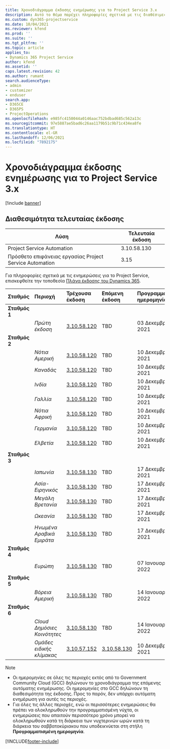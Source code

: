 ```yaml
---
title: Χρονοδιάγραμμα έκδοσης ενημέρωσης για το Project Service 3.x
description: Αυτό το θέμα παρέχει πληροφορίες σχετικά με τις διαθέσιμες και τις επερχόμενες κυκλοφορίες του Dynamics 365 Project Service Automation.
ms.custom: dyn365-projectservice
ms.date: 10/04/2021
ms.reviewer: kfend
ms.prod: ''
ms.suite: ''
ms.tgt_pltfrm: ''
ms.topic: article
applies_to:
- Dynamics 365 Project Service
author: kfend
ms.assetid: ''
caps.latest.revision: 42
ms.author: rumant
search.audienceType:
- admin
- customizer
- enduser
search.app:
- D365CE
- D365PS
- ProjectOperations
ms.openlocfilehash: e985fc4150044a0146aac752bdbad685c562a13c
ms.sourcegitcommit: 97e5887ae5bad6c26aa1179b51c9b71c434ea8fe
ms.translationtype: HT
ms.contentlocale: el-GR
ms.lasthandoff: 12/06/2021
ms.locfileid: "7892175"
---
```

# <a name="update-release-schedule-for-project-service-3x"></a>Χρονοδιάγραμμα έκδοσης ενημέρωσης για το Project Service 3.x

[!include [banner](../includes/psa-now-project-operations.md)]

## <a name="latest-version-availability"></a>Διαθεσιμότητα τελευταίας έκδοσης

| Λύση  | Τελευταία έκδοση |
|-------|----|
| Project Service Automation    | 3.10.58.130 |
| Πρόσθετο επιφάνειας εργασίας Project Service Automation                | 3.15          |

Για πληροφορίες σχετικά με τις ενημερώσεις για το Project Service, επισκεφθείτε την τοποθεσία [Πλάνα έκδοσης του Dynamics 365](/dynamics365/release-plans/). 

| Σταθμός  | Περιοχή | Τρέχουσα έκδοση | Επόμενη έκδοση |  Προγραμματισμένη ημερομηνία
| :---   | :---   | :---   | :---   |:---   |         
|<strong>Σταθμός 1</strong> | |  |  | |
| | <i>Πρώτη έκδοση</i> | [3.10.58.120](whats-new-ur-37.md) | TBD | 03 Δεκεμβρίου 2021
|<strong>Σταθμός 2</strong> | |  |  | |
| | <i>Νότια Αμερική</i> | [3.10.58.120](whats-new-ur-37.md) | TBD | 10 Δεκεμβρίου 2021
| | <i>Καναδάς</i> | [3.10.58.120](whats-new-ur-37.md) | TBD | 10 Δεκεμβρίου 2021
| | <i>Ινδία</i> | [3.10.58.120](whats-new-ur-37.md) | TBD | 10 Δεκεμβρίου 2021
| | <i>Γαλλία</i> | [3.10.58.120](whats-new-ur-37.md) | TBD | 10 Δεκεμβρίου 2021
| | <i>Νότια Αφρική</i> | [3.10.58.120](whats-new-ur-37.md) | TBD | 10 Δεκεμβρίου 2021
| | <i>Γερμανία</i> | [3.10.58.120](whats-new-ur-37.md) | TBD | 10 Δεκεμβρίου 2021
| | <i>Ελβετία</i> | [3.10.58.120](whats-new-ur-37.md) | TBD | 10 Δεκεμβρίου 2021
|<strong>Σταθμός 3</strong> | |  |  | |
| | <i>Ιαπωνία</i> | [3.10.58.130](whats-new-ur-37-5.md) | TBD | 17 Δεκεμβρίου 2021
| | <i>Ασία-Ειρηνικός</i> | [3.10.58.130](whats-new-ur-37-5.md) | TBD | 17 Δεκεμβρίου 2021
| | <i>Μεγάλη Βρετανία</i> | [3.10.58.130](whats-new-ur-37-5.md) | TBD | 17 Δεκεμβρίου 2021
| | <i>Ωκεανία</i> | [3.10.58.130](whats-new-ur-37-5.md) | TBD | 17 Δεκεμβρίου 2021
| | <i>Ηνωμένα Αραβικά Εμιράτα</i> | [3.10.58.130](whats-new-ur-37-5.md) | TBD | 17 Δεκεμβρίου 2021
|<strong>Σταθμός 4</strong> | |  |  | |
| | <i>Ευρώπη</i> | [3.10.58.130](whats-new-ur-37-5.md) | TBD | 07 Ιανουαρίου 2022
|<strong>Σταθμός 5</strong> | |  |  | |
| | <i>Βόρεια Αμερική</i> | [3.10.58.130](whats-new-ur-37-5.md) | TBD | 14 Ιανουαρίου 2022
|<strong>Σταθμός 6</strong> | |  |  | |
| | <i>Cloud Δημόσιες Κοινότητες</i> | [3.10.58.130](whats-new-ur-37-5.md) | TBD | 14 Ιανουαρίου 2022
| | <i>Ομάδες ειδικής κλίμακας</i> | [3.10.57.152](whats-new-ur-36.md) | [3.10.58.130](whats-new-ur-37-5.md) | 10 Δεκεμβρίου 2021



>[!Note]
> - Οι ημερομηνίες σε όλες τις περιοχές εκτός από το Government Community Cloud (GCC) δηλώνουν το χρονοδιάγραμμα της επόμενης αυτόματης ενημέρωσης. Οι ημερομηνίες στο GCC δηλώνουν τη διαθεσιμότητα της έκδοσης. Προς το παρόν, δεν υπάρχει αυτόματη ενημέρωση για αυτές τις περιοχές.
> - Για όλες τις άλλες περιοχές, ενώ οι περισσότερες ενημερώσεις θα πρέπει να ολοκληρωθούν την προγραμματισμένη νύχτα, οι ενημερώσεις που απαιτούν περισσότερο χρόνο μπορεί να ολοκληρωθούν κατά τη διάρκεια των νυχτερινών ωρών κατά τη διάρκεια του σαββατοκύριακου που υποδεικνύεται στη στήλη **Προγραμματισμένη ημερομηνία**.


[!INCLUDE[footer-include](../includes/footer-banner.md)]
